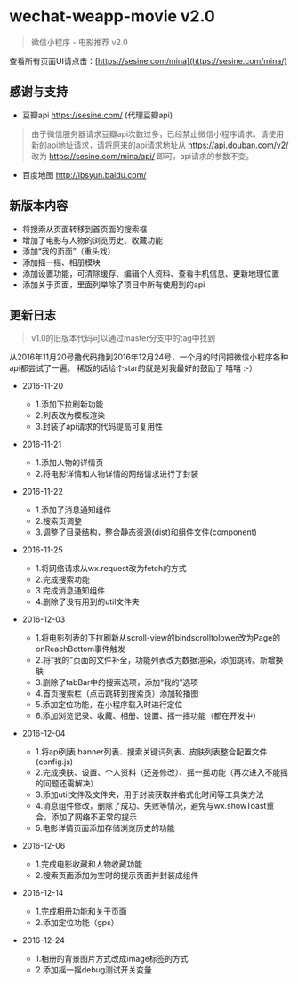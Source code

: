 # wechat-weapp-movie v2.0

> 微信小程序 - 电影推荐 v2.0

查看所有页面UI请点击：[https://sesine.com/mina](https://sesine.com/mina/)

## 感谢与支持
- 豆瓣api https://sesine.com/ (代理豆瓣api)

> 由于微信服务器请求豆瓣api次数过多，已经禁止微信小程序请求。请使用新的api地址请求，请将原来的api请求地址从 https://api.douban.com/v2/ 改为 https://sesine.com/mina/api/ 即可，api请求的参数不变。


- 百度地图 http://lbsyun.baidu.com/

## 新版本内容

- 将搜索从页面转移到首页面的搜索框
- 增加了电影与人物的浏览历史、收藏功能
- 添加“我的页面”（重头戏）
- 添加摇一摇、相册模块
- 添加设置功能，可清除缓存、编辑个人资料、查看手机信息、更新地理位置
- 添加关于页面，里面列举除了项目中所有使用到的api

## 更新日志

> v1.0的旧版本代码可以通过master分支中的tag中找到

从2016年11月20号撸代码撸到2016年12月24号，一个月的时间把微信小程序各种api都尝试了一遍。
稀饭的话给个star的就是对我最好的鼓励了 嘻嘻 :-）

- 2016-11-20
    + 1.添加下拉刷新功能
    + 2.列表改为模板渲染
    + 3.封装了api请求的代码提高可复用性

- 2016-11-21
    + 1.添加人物的详情页
    + 2.将电影详情和人物详情的网络请求进行了封装

- 2016-11-22
    + 1.添加了消息通知组件
    + 2.搜索页调整
    + 3.调整了目录结构，整合静态资源(dist)和组件文件(component)

- 2016-11-25
    + 1.将网络请求从wx.request改为fetch的方式
    + 2.完成搜索功能
    + 3.完成消息通知组件
    + 4.删除了没有用到的util文件夹

- 2016-12-03
    + 1.将电影列表的下拉刷新从scroll-view的bindscrolltolower改为Page的onReachBottom事件触发
    + 2.将“我的”页面的文件补全，功能列表改为数据渲染，添加跳转。新增换肤
    + 3.删除了tabBar中的搜索选项，添加“我的”选项
    + 4.首页搜索栏（点击跳转到搜索页）添加轮播图
    + 5.添加定位功能，在小程序载入时进行定位
    + 6.添加浏览记录、收藏、相册、设置、摇一摇功能（都在开发中）

- 2016-12-04
    + 1.将api列表 banner列表、搜索关键词列表、皮肤列表整合配置文件(config.js)
    + 2.完成换肤、设置、个人资料（还差修改）、摇一摇功能（再次进入不能摇的问题还需解决）
    + 3.添加util文件及文件夹，用于封装获取并格式化时间等工具类方法
    + 4.消息组件修改，删除了成功、失败等情况，避免与wx.showToast重合，添加了网络不正常的提示
    + 5.电影详情页面添加存储浏览历史的功能

- 2016-12-06
    + 1.完成电影收藏和人物收藏功能
    + 2.搜索页面添加为空时的提示页面并封装成组件

- 2016-12-14
    + 1.完成相册功能和关于页面
    + 2.添加定位功能（gps）

- 2016-12-24
    + 1.相册的背景图片方式改成image标签的方式
    + 2.添加摇一摇debug测试开关变量
